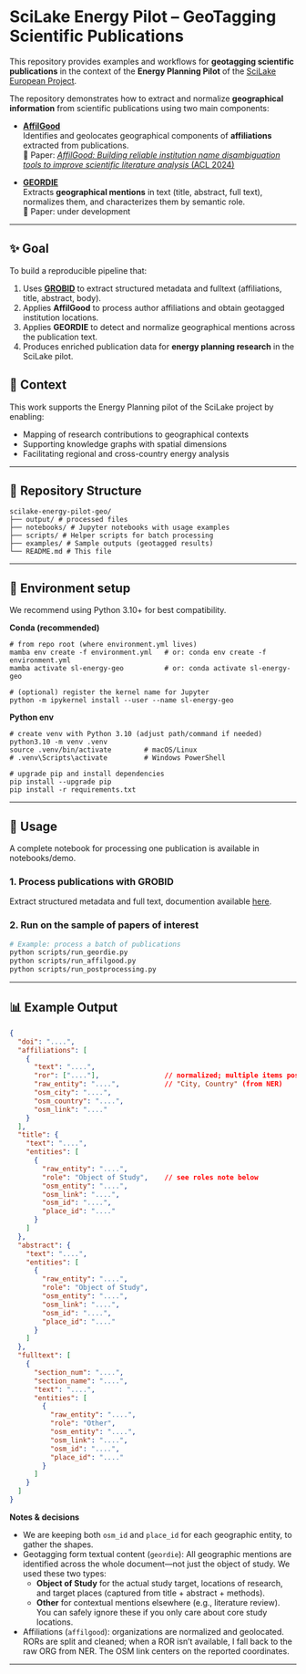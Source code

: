 # SciLake Energy Pilot – GeoTagging Scientific Publications

This repository provides examples and workflows for **geotagging scientific publications** in the context of the **Energy Planning Pilot** of the [SciLake European Project](https://www.scilake.eu/).  

The repository demonstrates how to extract and normalize **geographical information** from scientific publications using two main components:

- [**AffilGood**](https://github.com/sirisacademic/affilgood/tree/main/docs)  
  Identifies and geolocates geographical components of **affiliations** extracted from publications.  
  📄 Paper: [*AffilGood: Building reliable institution name disambiguation tools to improve scientific literature analysis* (ACL 2024)](https://aclanthology.org/2024.sdp-1.13/)

- [**GEORDIE**](https://github.com/sirisacademic/geordie/tree/dev)  
  Extracts **geographical mentions** in text (title, abstract, full text), normalizes them, and characterizes them by semantic role.  
  📄 Paper: under development

---

## ✨ Goal

To build a reproducible pipeline that:
1. Uses **[GROBID](https://github.com/kermitt2/grobid)** to extract structured metadata and fulltext (affiliations, title, abstract, body).  
2. Applies **AffilGood** to process author affiliations and obtain geotagged institution locations.  
3. Applies **GEORDIE** to detect and normalize geographical mentions across the publication text.  
4. Produces enriched publication data for **energy planning research** in the SciLake pilot.

## 🔬 Context
This work supports the Energy Planning pilot of the SciLake project by enabling:
* Mapping of research contributions to geographical contexts
* Supporting knowledge graphs with spatial dimensions
* Facilitating regional and cross-country energy analysis

---

## 📂 Repository Structure

```
scilake-energy-pilot-geo/
├── output/ # processed files
├── notebooks/ # Jupyter notebooks with usage examples
├── scripts/ # Helper scripts for batch processing
├── examples/ # Sample outputs (geotagged results)
└── README.md # This file
```

---

## 🧩 Environment setup

We recommend using Python 3.10+ for best compatibility.


**Conda (recommended)**
```
# from repo root (where environment.yml lives)
mamba env create -f environment.yml   # or: conda env create -f environment.yml
mamba activate sl-energy-geo          # or: conda activate sl-energy-geo

# (optional) register the kernel name for Jupyter
python -m ipykernel install --user --name sl-energy-geo
```

**Python env**
```
# create venv with Python 3.10 (adjust path/command if needed)
python3.10 -m venv .venv
source .venv/bin/activate        # macOS/Linux
# .venv\Scripts\activate         # Windows PowerShell

# upgrade pip and install dependencies
pip install --upgrade pip
pip install -r requirements.txt
```

---
## 🚀 Usage

A complete notebook for processing one publication is available in notebooks/demo.

### 1. Process publications with GROBID
Extract structured metadata and full text, documention available [here](https://github.com/kermitt2/grobid_client_python).

### 2. Run on the sample of papers of interest

```bash
# Example: process a batch of publications
python scripts/run_geordie.py
python scripts/run_affilgood.py
python scripts/run_postprocessing.py
```

---
## 📊 Example Output
```json
{
  "doi": "....",
  "affiliations": [
    {
      "text": "....",
      "ror": ["...."],                // normalized; multiple items possible
      "raw_entity": "....",           // "City, Country" (from NER)
      "osm_city": "....",
      "osm_country": "....",
      "osm_link": "...."
    }
  ],
  "title": {
    "text": "....",
    "entities": [
      {
        "raw_entity": "....",
        "role": "Object of Study",    // see roles note below
        "osm_entity": "....",
        "osm_link": "....",
        "osm_id": "....",
        "place_id": "...."
      }
    ]
  },
  "abstract": {
    "text": "....",
    "entities": [
      {
        "raw_entity": "....",
        "role": "Object of Study",
        "osm_entity": "....",
        "osm_link": "....",
        "osm_id": "....",
        "place_id": "...."
      }
    ]
  },
  "fulltext": [
    {
      "section_num": "....",
      "section_name": "....",
      "text": "....",
      "entities": [
        {
          "raw_entity": "....",
          "role": "Other",
          "osm_entity": "....",
          "osm_link": "....",
          "osm_id": "....",
          "place_id": "...."
        }
      ]
    }
  ]
}
```
**Notes & decisions**

* We are keeping both `osm_id` and `place_id` for each geographic entity, to gather the shapes.
* Geotagging form textual content (`geordie`): All geographic mentions are identified across the whole document—not just the object of study. We used these two types:
  * **Object of Study** for the actual study target, locations of research, and target places (captured from title + abstract + methods).
  * **Other** for contextual mentions elsewhere (e.g., literature review). You can safely ignore these if you only care about core study locations.
* Affiliations (`affilgood`): organizations are normalized and geolocated. RORs are split and cleaned; when a ROR isn’t available, I fall back to the raw ORG from NER. The OSM link centers on the reported coordinates.

---

